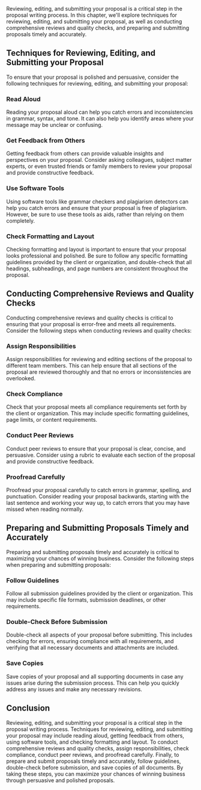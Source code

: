
Reviewing, editing, and submitting your proposal is a critical step in the proposal writing process. In this chapter, we'll explore techniques for reviewing, editing, and submitting your proposal, as well as conducting comprehensive reviews and quality checks, and preparing and submitting proposals timely and accurately.

Techniques for Reviewing, Editing, and Submitting your Proposal
---------------------------------------------------------------

To ensure that your proposal is polished and persuasive, consider the following techniques for reviewing, editing, and submitting your proposal:

### Read Aloud

Reading your proposal aloud can help you catch errors and inconsistencies in grammar, syntax, and tone. It can also help you identify areas where your message may be unclear or confusing.

### Get Feedback from Others

Getting feedback from others can provide valuable insights and perspectives on your proposal. Consider asking colleagues, subject matter experts, or even trusted friends or family members to review your proposal and provide constructive feedback.

### Use Software Tools

Using software tools like grammar checkers and plagiarism detectors can help you catch errors and ensure that your proposal is free of plagiarism. However, be sure to use these tools as aids, rather than relying on them completely.

### Check Formatting and Layout

Checking formatting and layout is important to ensure that your proposal looks professional and polished. Be sure to follow any specific formatting guidelines provided by the client or organization, and double-check that all headings, subheadings, and page numbers are consistent throughout the proposal.

Conducting Comprehensive Reviews and Quality Checks
---------------------------------------------------

Conducting comprehensive reviews and quality checks is critical to ensuring that your proposal is error-free and meets all requirements. Consider the following steps when conducting reviews and quality checks:

### Assign Responsibilities

Assign responsibilities for reviewing and editing sections of the proposal to different team members. This can help ensure that all sections of the proposal are reviewed thoroughly and that no errors or inconsistencies are overlooked.

### Check Compliance

Check that your proposal meets all compliance requirements set forth by the client or organization. This may include specific formatting guidelines, page limits, or content requirements.

### Conduct Peer Reviews

Conduct peer reviews to ensure that your proposal is clear, concise, and persuasive. Consider using a rubric to evaluate each section of the proposal and provide constructive feedback.

### Proofread Carefully

Proofread your proposal carefully to catch errors in grammar, spelling, and punctuation. Consider reading your proposal backwards, starting with the last sentence and working your way up, to catch errors that you may have missed when reading normally.

Preparing and Submitting Proposals Timely and Accurately
--------------------------------------------------------

Preparing and submitting proposals timely and accurately is critical to maximizing your chances of winning business. Consider the following steps when preparing and submitting proposals:

### Follow Guidelines

Follow all submission guidelines provided by the client or organization. This may include specific file formats, submission deadlines, or other requirements.

### Double-Check Before Submission

Double-check all aspects of your proposal before submitting. This includes checking for errors, ensuring compliance with all requirements, and verifying that all necessary documents and attachments are included.

### Save Copies

Save copies of your proposal and all supporting documents in case any issues arise during the submission process. This can help you quickly address any issues and make any necessary revisions.

Conclusion
----------

Reviewing, editing, and submitting your proposal is a critical step in the proposal writing process. Techniques for reviewing, editing, and submitting your proposal may include reading aloud, getting feedback from others, using software tools, and checking formatting and layout. To conduct comprehensive reviews and quality checks, assign responsibilities, check compliance, conduct peer reviews, and proofread carefully. Finally, to prepare and submit proposals timely and accurately, follow guidelines, double-check before submission, and save copies of all documents. By taking these steps, you can maximize your chances of winning business through persuasive and polished proposals.

